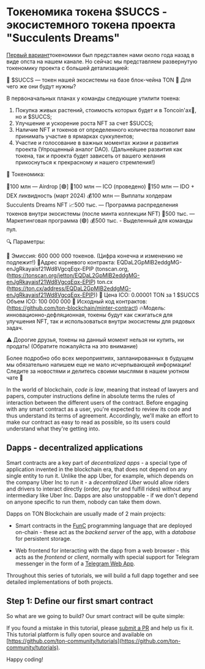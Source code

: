 
# Токеномика токена $SUCCS - экосистемного токена проекта "Succulents Dreams"

[Первый вариант](https://t.me/tonsucculents/48)токеномики был представлен нами около года назад в виде опста на нашем канале. Но сейчас мы представляем развернутую токеномику проекта с большей детализацией:

🌵 $SUCCS  — токен нашей экосистемы на базе блок-чейна TON 💎
Для чего же они будут нужны? 

В первоначальных планах у команды следующие утилити токена:
1) Покупка живых растений, стоимость которых будет и в Toncoin'ах💎, но и $SUCCS;
2) Улучшение и ускорение роста NFT за счет $SUCCS;
3) Наличие NFT и токенов от определенного количества позволит вам принимать участие в ярмарках суккулентов;
4) Участие и голосование в важных моментах жизни и развития проекта (Упрощенный аналог DAO). 
(Дальнейшее развития как токена, так и проекта будет зависеть от вашего желания прикоснуться к прекрасному и нашего стремления!)

💸 Токеномика:

🌱100 млн — Airdrop [🟣]
🌵100 млн — ICO (проведено) 
🌺150 млн — IDO + DEX ликвидность (март 2024)
💰100 млн — Выплаты холдерам Succulents Dreams NFT
📈500 тыс. — Программа распределения токенов внутри экосистемы (после минта коллекции NFT) 
💫500 тыс. — Маркетинговая программа (🟣) 
💰500 тыс. - Выделенный для команды пул.

🔍 Параметры:

🤑 Эмиссия: 600 000 000 токенов. (Цифра конечна и изменению не подлежит!)
📖Адрес корневого контракта: EQDaL2GpMlB2eddgMG-enJgRkayaisf21Wd8VgcqEqx-EPlP
(tonscan.org, (https://tonscan.org/jetton/EQDaL2GpMlB2eddgMG-enJgRkayaisf21Wd8VgcqEqx-EPlP) ton.cx (https://ton.cx/address/EQDaL2GpMlB2eddgMG-enJgRkayaisf21Wd8VgcqEqx-EPlP))
🔩 Цена ICO: 0.00001 TON за 1 $SUCCS
Объем ICO: 100 000 000
📃 Исходный код контрактов:  (https://github.com/ton-blockchain/minter-contract)
🔥Модель: инновационно-дефляционная, токены будут как сжигаться для улучшения  NFT, так и использоваться внутри экосистемы для рядовых задач.

⚠️ Дорогие друзья, токены на данный момент нельзя ни купить, ни продать! (Обратите пожалуйста на это внимание)

Более подробно обо всех мероприятиях, запланированных в будущем мы обязательно напишем еще не мало исчерпывающей информации!
Следите за новостями и делитесь своими мыслями в нашем уютном чате 💭

In the world of blockchain, *code is law*, meaning that instead of lawyers and papers, computer instructions define in absolute terms the rules of interaction between the different users of the contract. Before engaging with any smart contract as a user, you're expected to review its code and thus understand its terms of agreement. Accordingly, we'll make an effort to make our contract as easy to read as possible, so its users could understand what they're getting into.

## Dapps - decentralized applications

Smart contracts are a key part of *decentralized apps* - a special type of application invented in the blockchain era, that does not depend on any single entity to run it. Unlike the app Uber, for example, which depends on the company Uber Inc to run it - a *decentralized Uber* would allow riders and drivers to interact directly (order, pay for and fulfill rides) without any intermediary like Uber Inc. Dapps are also unstoppable - if we don't depend on anyone specific to run them, nobody can take them down.

Dapps on TON Blockchain are usually made of 2 main projects:

* Smart contracts in the [FunC](https://ton.org/docs/develop/func/overview) programming language that are deployed on-chain - these act as the *backend server* of the app, with a *database* for persistent storage.

* Web frontend for interacting with the dapp from a web browser - this acts as the *frontend* or *client*, normally with special support for Telegram messenger in the form of a [Telegram Web App](https://core.telegram.org/bots/webapps).

Throughout this series of tutorials, we will build a full dapp together and see detailed implementations of both projects.

## Step 1: Define our first smart contract

So what are we going to build? Our smart contract will be quite simple:



If you found a mistake in this tutorial, please [submit a PR](https://github.com/ton-community/tutorials/pulls) and help us fix it. This tutorial platform is fully open source and available on [https://github.com/ton-community/tutorials](https://github.com/ton-community/tutorials).

Happy coding!
